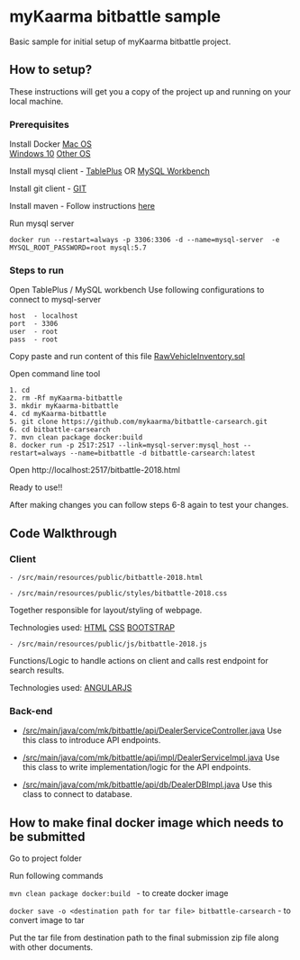 # myKaarma bitbattle sample  
Basic sample for initial setup of myKaarma bitbattle project.

## How to setup? 
These instructions will get you a copy of the project up and running on your local machine.
### Prerequisites

Install Docker [Mac OS](https://docs.docker.com/docker-for-mac/install/)  
[Windows 10](https://docs.docker.com/docker-for-windows/install/)  [Other OS](https://docs.docker.com/install/#supported-platforms) 

Install mysql client - [TablePlus](https://tableplus.io/)  OR  [MySQL Workbench](https://dev.mysql.com/downloads/workbench/)

Install git client - [GIT](https://www.atlassian.com/git/tutorials/install-git)

Install maven - Follow instructions [here](https://www.baeldung.com/install-maven-on-windows-linux-mac)

Run mysql server

```
docker run --restart=always -p 3306:3306 -d --name=mysql-server  -e MYSQL_ROOT_PASSWORD=root mysql:5.7
```

### Steps to run
Open TablePlus / MySQL workbench
Use following configurations to connect to mysql-server
```
host  - localhost
port  - 3306
user  - root
pass  - root
```
Copy paste and run content of this file [RawVehicleInventory.sql](https://github.com/mykaarma/bitbattle-carsearch/blob/master/src/main/resources/schema/RawVehicleInventory.sql)

Open command line tool

```
1. cd
2. rm -Rf myKaarma-bitbattle
3. mkdir myKaarma-bitbattle
4. cd myKaarma-bitbattle
5. git clone https://github.com/mykaarma/bitbattle-carsearch.git
6. cd bitbattle-carsearch
7. mvn clean package docker:build 
8. docker run -p 2517:2517 --link=mysql-server:mysql_host --restart=always --name=bitbattle -d bitbattle-carsearch:latest
```

Open http://localhost:2517/bitbattle-2018.html

Ready to use!!

After making changes you can follow steps 6-8 again to test your changes.

## Code Walkthrough  
### Client 
```
- /src/main/resources/public/bitbattle-2018.html

- /src/main/resources/public/styles/bitbattle-2018.css
```
Together responsible for layout/styling of webpage.

Technologies used: [HTML](https://www.w3schools.com/html/) [CSS](https://www.w3schools.com/css/) [BOOTSTRAP](https://www.w3schools.com/bootstrap/) 

```
- /src/main/resources/public/js/bitbattle-2018.js
```
Functions/Logic to handle actions on client and calls rest endpoint for search results.

Technologies used: [ANGULARJS](https://www.w3schools.com/angular/) 
 


### Back-end

- [/src/main/java/com/mk/bitbattle/api/DealerServiceController.java](https://github.com/mykaarma/bitbattle-carsearch/blob/master/src/main/java/com/mk/bitbattle/api/DealerServiceController.java)
Use this class to introduce API endpoints.

- [/src/main/java/com/mk/bitbattle/api/impl/DealerServiceImpl.java](https://github.com/mykaarma/bitbattle-carsearch/blob/master/src/main/java/com/mk/bitbattle/api/impl/DealerServiceImpl.java)
Use this class to write implementation/logic for the API endpoints.

- [/src/main/java/com/mk/bitbattle/api/db/DealerDBImpl.java](https://github.com/mykaarma/bitbattle-carsearch/blob/master/src/main/java/com/mk/bitbattle/api/db/DealerDBImpl.java)
Use this class to connect to database.


## How to make final docker image which needs to be submitted

Go to project folder

Run following commands

```mvn clean package docker:build ``` - to create docker image

```docker save -o <destination path for tar file> bitbattle-carsearch``` - to convert image to tar

Put the tar file from destination path to the final submission zip file along with other documents.
